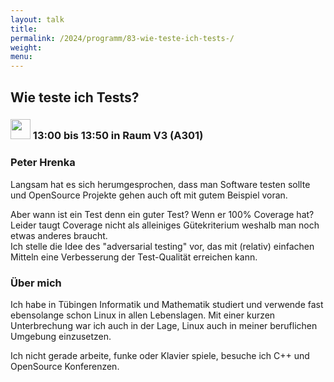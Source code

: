 ```yaml
---
layout: talk
title:
permalink: /2024/programm/83-wie-teste-ich-tests-/
weight:
menu:
---
```

## Wie teste ich Tests?

### <img height = "32" src="../../../images/talk.svg"> 13:00 bis 13:50 in Raum V3 (A301)

### Peter Hrenka

Langsam hat es sich herumgesprochen, dass man Software testen sollte und OpenSource Projekte gehen auch oft mit gutem Beispiel voran.

Aber wann ist ein Test denn ein guter Test? Wenn er 100% Coverage hat?  
Leider taugt Coverage nicht als alleiniges Gütekriterium weshalb man noch etwas anderes braucht.  
Ich stelle die Idee des "adversarial testing" vor, das mit (relativ) einfachen Mitteln eine Verbesserung der Test-Qualität erreichen kann.

### Über mich

Ich habe in Tübingen Informatik und Mathematik studiert und verwende fast ebensolange schon Linux in allen Lebenslagen. Mit einer kurzen Unterbrechung war ich auch in der Lage, Linux auch in meiner beruflichen Umgebung einzusetzen.

Ich nicht gerade arbeite, funke oder Klavier spiele, besuche ich C++ und OpenSource Konferenzen.

